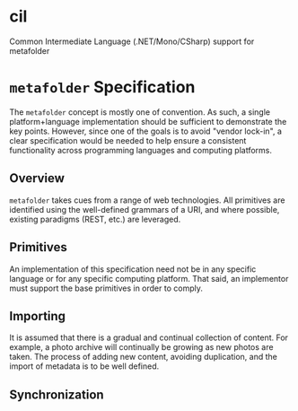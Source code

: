 cil
===

Common Intermediate Language (.NET/Mono/CSharp) support for metafolder

`metafolder` Specification
=============

The `metafolder` concept is mostly one of convention. As such, a single platform+language implementation should be sufficient to demonstrate the key points. However, since one of the goals is to avoid "vendor lock-in", a clear specification would be needed to help ensure a consistent functionality across programming languages and computing platforms.

Overview
--------

`metafolder` takes cues from a range of web technologies. All primitives are identified using the well-defined grammars of a URI, and where possible, existing paradigms (REST, etc.) are leveraged.   

Primitives
----------

An implementation of this specification need not be in any specific language or for any specific computing platform. That said, an implementor must support the base primitives in order to comply.


Importing
---------

It is assumed that there is a gradual and continual collection of content. For example, a photo archive will continually be growing as new photos are taken. The process of adding new content, avoiding duplication, and the import of metadata is to be well defined.

Synchronization
---------------
